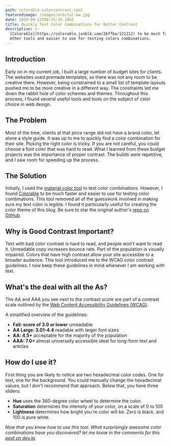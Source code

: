 ```yaml
---
path: colorable-colorcontrast-tool
featuredimage: /images/orbital-bw.jpg
date: 2019-09-21T06:15:19.345Z
title: Quickly Test Color Combinations for Better Contrast
description: >-
  [Colorable](https://colorable.jxnblk.com/26ffba/121212) to be much faster than
  other tools and easier to use for testing colors combinations.
---
```

## Introduction

Early on in my current job, I built a large number of budget sites for clients. The websites used premade templates, so there was not any room to be creative there. However, being constrained to a small list of template layouts pushed me to be more creative in a different way. The constraints led me down the rabbit hole of color schemes and themes. Throughout this process, I found several useful tools and tools on the subject of color choice in web design.

## The Problem

Most of the time, clients at that price range did not have a brand color, let alone a style guide. It was up to me to quickly find a color combination for their site. Picking the right color is tricky. If you are not careful, you could choose a font color that was hard to read. What I learned from these budget projects was the importance of proper contrast. The builds were repetitive, and I saw room for speeding up the process.

## The Solution

Initially, I used the [material color tool](https://material.io/resources/color/) to test color combinations. However, I found [Colorable](https://colorable.jxnblk.com/26ffba/121212) to be much faster and easier to use for testing color combinations. This tool removed all of the guesswork involved in making sure my text color is legible. I found it particularly useful for creating the color theme of this blog. Be sure to star the original author's [repo on GitHub](https://github.com/jxnblk/colorable/).

## Why is Good Contrast Important?

Text with bad color contrast is hard to read, and people won't want to read it. Unreadable copy increases bounce rate. Part of the population is visually impaired. Colors that have high contrast allow your site accessible to a broader audience. This tool introduced me to the WCAG color contrast guidelines. I now keep these guidelines in mind whenever I am working with text.

## What's the deal with all the As?

The AA and AAA you see next to the contrast score are part of a contrast scale outlined by the [Web Content Accessibility Guidelines (WCAG)](https://www.w3.org/TR/UNDERSTANDING-WCAG20/visual-audio-contrast-contrast.html).

A simplified overview of the guidelines:

- **Fail: score of 3.0 or lower** unreadable
- **AA Large: 3.01-4.4** readable with larger font sizes
- **AA: 4.5+**  acceptable for the majority of the population
- **AAA: 7.0+** almost universally accessible ideal for long-form text and articles

## How do I use it?

First thing you are likely to notice are two hexadecimal color codes. One for text, one for the background. You could manually change the hexadecimal values, but I don't recommend that approach. Below that, you have three sliders:

- **Hue** uses the 360-degree color wheel to determine the color.
- **Saturation** determines the intensity of your color, on a scale of 0 to 100
- **Lightness** determines how bright you're color will be. Zero is black, and 100 is pure white.


_Now that you know how to use this tool. What surprisingly awesome color combinations have you discovered? let me know in the comments for this [post on dev.to](https://dev.to/andrebclark/quickly-test-color-combinations-for-better-contrast-1h1n)_
